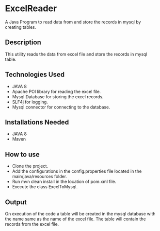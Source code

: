 # ExcelReader
A Java Program to read data from and store the records in mysql by creating tables.

## Description
This utility reads the data from excel file and store the records in mysql table.

## Technologies Used
* JAVA 8 
* Apache POI library for reading the excel file.
* Mysql Database for storing the excel records.
* SLF4j for logging.
* Mysql connector for connecting to the database.

## Installations Needed
* JAVA 8 
* Maven

## How to use
* Clone the project.
* Add the configurations in the config.properties file located in the main/java/resources folder.
* Run mvn clean install in the location of pom.xml file.
* Execute the class ExcelToMysql.

## Output
On execution of the code a table will be created in the mysql database with the name same as the name of the excel file.
The table will contain the records from the excel file.
